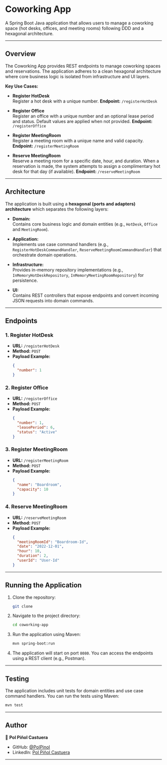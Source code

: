 # Coworking App

A Spring Boot Java application that allows users to manage a coworking space (hot desks, offices, and meeting rooms) following DDD and a hexagonal architecture.

---

## Overview

The Coworking App provides REST endpoints to manage coworking spaces and reservations. The application adheres to a clean hexagonal architecture where core business logic is isolated from infrastructure and UI layers.

**Key Use Cases:**

- **Register HotDesk**  
  Register a hot desk with a unique number. **Endpoint:** `/registerHotDesk`

- **Register Office**  
  Register an office with a unique number and an optional lease period and status. Default values are applied when not provided. **Endpoint:** `/registerOffice`

- **Register MeetingRoom**  
  Register a meeting room with a unique name and valid capacity. **Endpoint:** `/registerMeetingRoom`

- **Reserve MeetingRoom**  
  Reserve a meeting room for a specific date, hour, and duration. When a reservation is made, the system attempts to assign a complimentary hot desk for that day (if available). **Endpoint:** `/reserveMeetingRoom`

---

## Architecture

The application is built using a **hexagonal (ports and adapters) architecture** which separates the following layers:

- **Domain:**  
  Contains core business logic and domain entities (e.g., `HotDesk`, `Office` and `MeetingRoom`).

- **Application:**  
  Implements use case command handlers (e.g., `RegisterHotDeskCommandHandler`, `ReserveMeetingRoomCommandHandler`) that orchestrate domain operations.

- **Infrastructure:**  
  Provides in-memory repository implementations (e.g., `InMemoryHotDeskRepository`, `InMemoryMeetingRoomRepository`) for persistence.

- **UI:**  
  Contains REST controllers that expose endpoints and convert incoming JSON requests into domain commands.

---

## Endpoints

### 1. Register HotDesk

- **URL:** `/registerHotDesk`
- **Method:** `POST`
- **Payload Example:**
  ```json
  {
    "number": 1
  }
    ```
  
### 2. Register Office

- **URL:** `/registerOffice`
- **Method:** `POST`
- **Payload Example:**
  ```json
  {
    "number": 1,
    "leasePeriod": 6,
    "status": "Active"
  }
  ```
  
### 3. Register MeetingRoom

- **URL:** `/registerMeetingRoom`
- **Method:** `POST`
- **Payload Example:**
  ```json
  {
    "name": "Boardroom",
    "capacity": 10
  }
  ```
  
### 4. Reserve MeetingRoom

- **URL:** `/reserveMeetingRoom`
- **Method:** `POST`
- **Payload Example:**
  ```json
  {
    "meetingRoomId": "Boardroom-Id",
    "date": "2022-12-01",
    "hour": 10,
    "duration": 2,
    "userId": "User-Id"
  }
  ```
  
---

## Running the Application

1. Clone the repository:
   ```bash
   git clone
    ```
   
2. Navigate to the project directory:
    ```bash
    cd coworking-app
    ```
   
3. Run the application using Maven:
    ```bash
    mvn spring-boot:run
    ```
   
4. The application will start on port `8080`. You can access the endpoints using a REST client (e.g., Postman).

---

## Testing

The application includes unit tests for domain entities and use case command handlers. You can run the tests using Maven:

```bash
mvn test
```

---

## Author

👤 **Pol Piñol Castuera**

- GitHub: [@PolPinol](https://github.com/PolPinol)
- LinkedIn: [Pol Piñol Castuera](https://www.linkedin.com/in/polpinol/)

---

